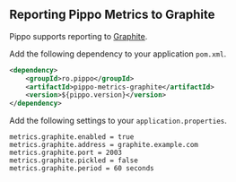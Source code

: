 ## Reporting Pippo Metrics to Graphite

Pippo supports reporting to [Graphite](https://github.com/graphite-project).

Add the following dependency to your application `pom.xml`.

```xml
<dependency>
    <groupId>ro.pippo</groupId>
    <artifactId>pippo-metrics-graphite</artifactId>
    <version>${pippo.version}</version>
</dependency>
```

Add the following settings to your `application.properties`.

    metrics.graphite.enabled = true
    metrics.graphite.address = graphite.example.com
    metrics.graphite.port = 2003
    metrics.graphite.pickled = false
    metrics.graphite.period = 60 seconds

